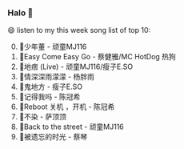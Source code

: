 

### Halo 👋

😄 listen to my this week song list of top 10:

0. 🌈少年董 - 顽童MJ116
1. 🌈Easy Come Easy Go - 蔡健雅/MC HotDog 热狗
2. 🌈地痞 (Live) - 顽童MJ116/瘦子E.SO
3. 🌈情深深雨濛濛 - 杨胖雨
4. 🌈鬼地方 - 瘦子E.SO
5. 🌈记得我吗 - 陈冠希
6. 🌈Reboot 关机 ，开机 - 陈冠希
7. 🌈不染 - 萨顶顶
8. 🌈Back to the street - 顽童MJ116
9. 🌈被遗忘的时光 - 蔡琴

